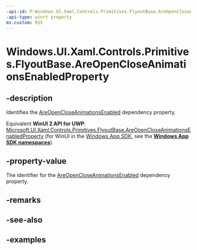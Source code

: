 ```yaml
---
-api-id: P:Windows.UI.Xaml.Controls.Primitives.FlyoutBase.AreOpenCloseAnimationsEnabledProperty
-api-type: winrt property
ms.custom: RS5
---
```


<!-- Property syntax.
public DependencyProperty AreOpenCloseAnimationsEnabledProperty { get; }
-->

# Windows.UI.Xaml.Controls.Primitives.FlyoutBase.AreOpenCloseAnimationsEnabledProperty

## -description

Identifies the [AreOpenCloseAnimationsEnabled](flyoutbase_areopencloseanimationsenabled.md) dependency property.

Equivalent **WinUI 2 API for UWP**: [Microsoft.UI.Xaml.Controls.Primitives.FlyoutBase.AreOpenCloseAnimationsEnabledProperty](/windows/winui/api/microsoft.ui.xaml.controls.primitives.flyoutbase.areopencloseanimationsenabledproperty) (for WinUI in the [Windows App SDK](/windows/apps/windows-app-sdk/), see the **[Windows App SDK namespaces](/windows/windows-app-sdk/api/winrt/)**).

## -property-value

The identifier for the [AreOpenCloseAnimationsEnabled](flyoutbase_areopencloseanimationsenabled.md) dependency property.

## -remarks

## -see-also

## -examples

